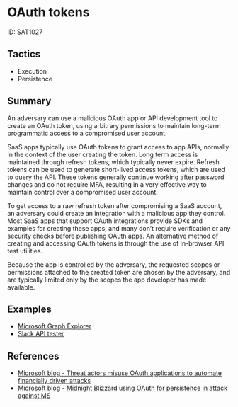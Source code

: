 # OAuth tokens
ID: SAT1027

## Tactics
* Execution
* Persistence


## Summary
An adversary can use a malicious OAuth app or API development tool to create an OAuth token, using arbitrary permissions to maintain long-term programmatic access to a compromised user account.

SaaS apps typically use OAuth tokens to grant access to app APIs, normally in the context of the user creating the token. Long term access is maintained through refresh tokens, which typically never expire. Refresh tokens can be used to generate short-lived access tokens, which are used to query the API. These tokens generally continue working after password changes and do not require MFA, resulting in a very effective way to maintain control over a compromised user account.

To get access to a raw refresh token after compromising a SaaS account, an adversary could create an integration with a malicious app they control. Most SaaS apps that support OAuth integrations provide SDKs and examples for creating these apps, and many don’t require verification or any security checks before publishing OAuth apps. An alternative method of creating and accessing OAuth tokens is through the use of in-browser API test utilities.

Because the app is controlled by the adversary, the requested scopes or permissions attached to the created token are chosen by the adversary, and are typically limited only by the scopes the app developer has made available.

## Examples
* [Microsoft Graph Explorer](examples/graph_explorer.md)
* [Slack API tester](examples/slack_api_tester.md)

## References

* [Microsoft blog - Threat actors misuse OAuth applications to automate financially driven attacks](https://www.microsoft.com/en-us/security/blog/2023/12/12/threat-actors-misuse-oauth-applications-to-automate-financially-driven-attacks/)
* [Microsoft blog - Midnight Blizzard using OAuth for persistence in attack against MS](https://www.microsoft.com/en-us/security/blog/2024/01/25/midnight-blizzard-guidance-for-responders-on-nation-state-attack/)
